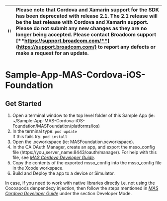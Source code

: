 :bangbang: | Please note that Cordova and Xamarin support for the SDK has been deprecated with release 2.1. The 2.1 release will be the last release with Cordova and Xamarin support. Please do not submit any new changes as they are no longer being accepted. Please contact Broadcom support [**https://support.broadcom.com/**](https://support.broadcom.com/) to report any defects or make a request for an update.
:---: | :---
# Sample-App-MAS-Cordova-iOS-Foundation

## Get Started
1. Open a terminal window to the top level folder of this Sample App (ie: ~/Sample-App-MAS-Cordova-iOS-Foundation/MASFoundation/platforms/ios)
2. In the terminal type: `pod update`   
   If this fails try: `pod install`
3. Open the .xcworkspace (ie: MASFoundation.xcworkspace).
4. In the CA OAuth Manager, create an app, and export the msso_config file (https://you_server_name:8443/oauth/manager). For help with this file, see [*MAS Cordova Developer Guide*](https://techdocs.broadcom.com/content/broadcom/techdocs/us/en/ca-enterprise-software/layer7-api-management/mobile-sdk-for-ca-mobile-api-gateway/2-0/Cordova/Cordova_2-1.html).
5. Copy the contents of the exported msso_config into the msso_config file in the Xcode workspace.
6. Build and Deploy the app to a device or Simulator.

In case, if you need to work with native libraries directly i.e. not using the Cocoapods denpendecy injection, then follow the steps mentioned in [*MAS Cordova Developer Guide*](https://techdocs.broadcom.com/content/broadcom/techdocs/us/en/ca-enterprise-software/layer7-api-management/mobile-sdk-for-ca-mobile-api-gateway/2-0/Cordova/Cordova_2-1.html) under the section Developer Mode.
